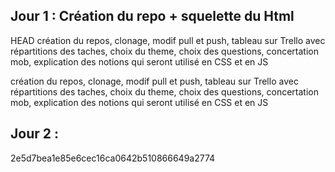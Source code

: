 ## Jour 1 : Création du repo + squelette du Html
HEAD
création du repos, clonage, modif pull et push, tableau sur Trello avec répartitions des taches, choix du theme, 
choix des questions, concertation mob, explication des notions qui seront utilisé en CSS et en JS

création du repos, clonage, modif pull et push, tableau sur Trello avec répartitions des taches, choix du theme, choix des questions, concertation mob, explication des notions qui seront utilisé en CSS et en JS

## Jour 2 : 
2e5d7bea1e85e6cec16ca0642b510866649a2774
